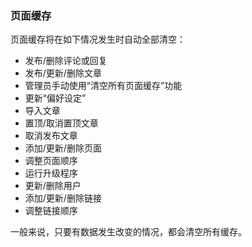 ### 页面缓存 ###

页面缓存将在如下情况发生时自动全部清空：

  * 发布/删除评论或回复
  * 发布/更新/删除文章
  * 管理员手动使用“清空所有页面缓存”功能
  * 更新“偏好设定”
  * 导入文章
  * 置顶/取消置顶文章
  * 取消发布文章
  * 添加/更新/删除页面
  * 调整页面顺序
  * 运行升级程序
  * 更新/删除用户
  * 添加/更新/删除链接
  * 调整链接顺序

一般来说，只要有数据发生改变的情况，都会清空所有缓存。